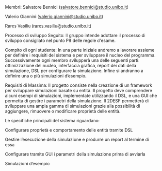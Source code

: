 Membri:
Salvatore Bennici (salvatore.bennici@studio.unibo.it)

Valerio Giannini (valerio.giannini@studio.unibo.it)

Rares Vasiliu (rares.vasiliu@studio.unibo.it)

Processo di sviluppo Seguito:
Il gruppo intende adottare il processo di sviluppo consigliato nel punto P8 delle regole d'esame.

Compito di ogni studente:
In una parte iniziale andremo a lavorare assieme per definire i requisiti del sistema e per sviluppare il nucleo del
programma. Successivamente ogni membro svilupperà una delle seguenti parti: ottimizzazione del nucleo, interfaccia
grafica, report dei dati della simulazione, DSL per configurare la simulazione. Infine si andranno a definire una o più
simulazioni d’esempio.

Requisiti di Massima:
Il progetto consiste nella creazione di un framework per sviluppare simulazioni basate su entità. Il progetto deve
comprendere alcuni esempi di simulazioni, implementate utilizzando il DSL, e una GUI che permetta di gestire i parametri
della simulazione. Il 2DESF permetterà di sviluppare una ampia gamma di simulazioni grazie alla possibilità di
aggiungere, rimuovere o modificare proprietà delle entità.

Le specifiche principali del sistema riguardano:

Configurare proprietà e comportamento delle entità tramite DSL

Gestire l’esecuzione della simulazione e produrre un report al termine di essa

Configurare tramite GUI i parametri della simulazione prima di avviarla

Simulazioni d’esempio

